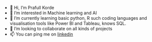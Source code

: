 - 👋 Hi, I’m Prafull Korde
- 👀 I’m interested in Machine learning and AI
- 🌱 I’m currently learning basic python, R such coding languages and visualisation tools like Power BI and Tableau, knows SQL.
- 💞️ I’m looking to collaborate on all kinds of projects
- 📫 You can ping me on [linkedin](https://www.linkedin.com/in/prafull-korde-400560126/) 

<!---
praffs18/praffs18 is a ✨ special ✨ repository because its `README.md` (this file) appears on your GitHub profile.
You can click the Preview link to take a look at your changes.
--->
